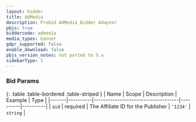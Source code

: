 ```yaml
---
layout: bidder
title: AdMedia
description: Prebid AdMedia Bidder Adaptor
pbjs: true
biddercode: admedia
media_types: banner
gdpr_supported: false
enable_download: false
pbjs_version_notes: not ported to 5.x
sidebarType: 1
---
```



### Bid Params

{: .table .table-bordered .table-striped }
| Name  | Scope    | Description                        | Example  | Type     |
|-------|----------|------------------------------------|----------|----------|
| `aid` | required | The Affiliate ID for the Publisher | `'1234'` | `string` |
